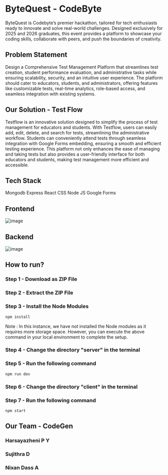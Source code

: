 # ByteQuest - CodeByte
ByteQuest is Codebyte’s premier hackathon, tailored for tech enthusiasts ready to innovate and solve real-world challenges. Designed exclusively for 2025 and 2026 graduates, this event provides a platform to showcase your coding skills, collaborate with peers, and push the boundaries of creativity.

## Problem Statement
Design a Comprehensive Test Management Platform that streamlines test creation, student performance evaluation, and administrative tasks while ensuring scalability, security, and an intuitive user experience. The platform should cater to educators, students, and administrators, offering features like customizable tests, real-time analytics, role-based access, and seamless integration with existing systems.

## Our Solution - Test Flow
Testflow is an innovative solution designed to simplify the process of test management for educators and students. With Testflow, users can easily add, edit, delete, and search for tests, streamlining the administrative workflow. Students can conveniently attend tests through seamless integration with Google Forms embedding, ensuring a smooth and efficient testing experience. This platform not only enhances the ease of managing and taking tests but also provides a user-friendly interface for both educators and students, making test management more efficient and accessible.

## Tech Stack
Mongodb
Express
React 
CSS
Node
JS
Google Forms

## Frontend
![image](https://github.com/user-attachments/assets/e3733bec-7160-4185-99fa-78a46c268995)

## Backend
![image](https://github.com/user-attachments/assets/9b0878ff-0f45-4f7c-86d9-f84f5d01311e)

## How to run?
### Step 1 - Download as ZIP File
### Step 2 - Extract the ZIP File
### Step 3 - Install the Node Modules
```
npm install
```
Note :  In this instance, we have not installed the Node modules as it requires more storage space. However, you can execute the above command in your local environment to complete the setup.
### Step 4 - Change the directory "server" in the terminal
### Step 5 - Run the following command
```
npm run dev
```
### Step 6 - Change the directory "client" in the terminal
### Step 7 - Run the following command
```
npm start
```

## Our Team - CodeGen
### Harsayazheni P Y
### Sujithra D
### Nixan Dass A
